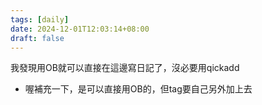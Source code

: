 ```yaml
---
tags: [daily]
date: 2024-12-01T12:03:14+08:00
draft: false
---
```

我發現用OB就可以直接在這邊寫日記了，沒必要用qickadd

* 喔補充一下，是可以直接用OB的，但tag要自己另外加上去